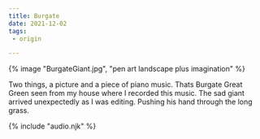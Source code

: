 ```yaml
---
title: Burgate
date: 2021-12-02
tags:
 - origin

---
```




{% image "BurgateGiant.jpg", "pen art landscape plus imagination" %}

Two things, a picture and a piece of piano music. Thats Burgate Great Green seen from my house where I recorded this music. The sad giant arrived unexpectedly as I was editing. Pushing his hand through the long grass.  

<audio id="song"><source src="{{ '/posts/assets/music/piano.mp3' | url }}"/></audio>
<audio id="songB"><source src="{{ '/posts/assets/music/piano.mp3' | url }}"/></audio>
{% include "audio.njk" %}

